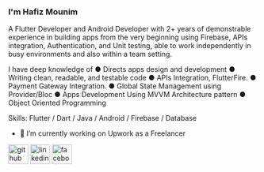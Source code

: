 ### I'm Hafiz Mounim 
A Flutter Developer and Android Developer with 2+ years of demonstrable experience in building apps from the very beginning using Firebase, APIs integration, Authentication, and Unit testing, able to work independently in busy environments and also within a team setting.

I have deep knowledge of 
● Directs apps design and development 
● Writing clean, readable, and testable code 
● APIs Integration, FlutterFire. 
● Payment Gateway Integration. 
● Global State Management using Provider/Bloc 
● Apps Development Using MVVM Architecture pattern
● Object Oriented Programming

Skills: Flutter / Dart / Java / Android / Firebase / Database

- 🔭 I’m currently working on Upwork as a Freelancer 


[<img src='https://cdn.jsdelivr.net/npm/simple-icons@3.0.1/icons/github.svg' alt='github' height='40'>](https://github.com/MounimNaeem)  [<img src='https://cdn.jsdelivr.net/npm/simple-icons@3.0.1/icons/linkedin.svg' alt='linkedin' height='40'>](https://www.linkedin.com/in/hafiz-mounim-naeem-7a5207221/)  [<img src='https://cdn.jsdelivr.net/npm/simple-icons@3.0.1/icons/facebook.svg' alt='facebook' height='40'>](https://www.facebook.com/mounim.naeem)  

